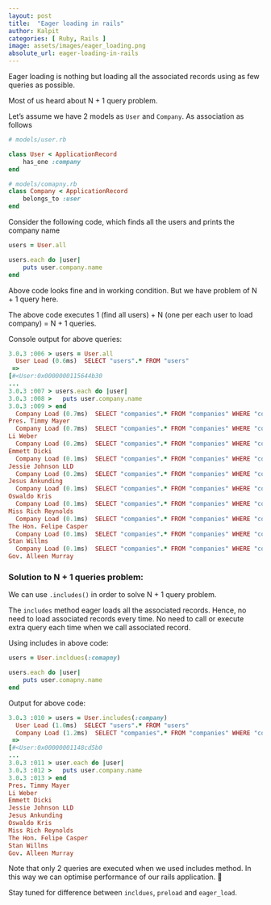 ```yaml
---
layout: post
title:  "Eager loading in rails"
author: Kalpit
categories: [ Ruby, Rails ]
image: assets/images/eager_loading.png
absolute_url: eager-loading-in-rails
---
```

Eager loading is nothing but loading all the associated records using as few queries as possible.

Most of us heard about N + 1 query problem.

Let’s assume we have 2 models as `User` and `Company`. As association as follows

```ruby
# models/user.rb

class User < ApplicationRecord
	has_one :company
end
```

```ruby
# models/comapny.rb
class Company < ApplicationRecord
	belongs_to :user
end
```

 Consider the following code, which finds all the users and prints the company name

```ruby
users = User.all

users.each do |user|
	puts user.company.name
end
```

Above code looks fine and in working condition. But we have problem of N + 1 query here.

The above code executes 1 (find all users) + N (one per each user to load company) = N + 1 queries.

Console output for above queries:

```ruby
3.0.3 :006 > users = User.all
  User Load (0.6ms)  SELECT "users".* FROM "users"
 =>                                                                
[#<User:0x0000000115644b30                                         
...                                                                
3.0.3 :007 > users.each do |user|
3.0.3 :008 >   puts user.company.name
3.0.3 :009 > end
  Company Load (0.7ms)  SELECT "companies".* FROM "companies" WHERE "companies"."user_id" = $1 LIMIT $2  [["user_id", 1], ["LIMIT", 1]]
Pres. Timmy Mayer                                                                         
  Company Load (0.7ms)  SELECT "companies".* FROM "companies" WHERE "companies"."user_id" = $1 LIMIT $2  [["user_id", 2], ["LIMIT", 1]]
Li Weber                                                                                  
  Company Load (0.2ms)  SELECT "companies".* FROM "companies" WHERE "companies"."user_id" = $1 LIMIT $2  [["user_id", 3], ["LIMIT", 1]]
Emmett Dicki                                                                              
  Company Load (0.1ms)  SELECT "companies".* FROM "companies" WHERE "companies"."user_id" = $1 LIMIT $2  [["user_id", 4], ["LIMIT", 1]]
Jessie Johnson LLD                                                                        
  Company Load (0.2ms)  SELECT "companies".* FROM "companies" WHERE "companies"."user_id" = $1 LIMIT $2  [["user_id", 5], ["LIMIT", 1]]
Jesus Ankunding                                                                           
  Company Load (0.1ms)  SELECT "companies".* FROM "companies" WHERE "companies"."user_id" = $1 LIMIT $2  [["user_id", 6], ["LIMIT", 1]]
Oswaldo Kris                                                                              
  Company Load (0.1ms)  SELECT "companies".* FROM "companies" WHERE "companies"."user_id" = $1 LIMIT $2  [["user_id", 7], ["LIMIT", 1]]
Miss Rich Reynolds                                                                        
  Company Load (0.1ms)  SELECT "companies".* FROM "companies" WHERE "companies"."user_id" = $1 LIMIT $2  [["user_id", 8], ["LIMIT", 1]]
The Hon. Felipe Casper
  Company Load (0.1ms)  SELECT "companies".* FROM "companies" WHERE "companies"."user_id" = $1 LIMIT $2  [["user_id", 9], ["LIMIT", 1]]
Stan Willms
  Company Load (0.1ms)  SELECT "companies".* FROM "companies" WHERE "companies"."user_id" = $1 LIMIT $2  [["user_id", 10], ["LIMIT", 1]]
Gov. Alleen Murray
```

### Solution to N + 1 queries problem:

We can use `.includes()` in order to solve N + 1 query problem.

The `includes` method eager loads all the associated records. Hence, no need to load associated records every time. No need to call or execute extra query each time when we call associated record.

Using includes in above code:

```ruby
users = User.incldues(:comapny)

users.each do |user|
	puts user.comapny.name
end
```

Output for above code:

```ruby
3.0.3 :010 > users = User.includes(:company)
  User Load (1.0ms)  SELECT "users".* FROM "users"
  Company Load (1.2ms)  SELECT "companies".* FROM "companies" WHERE "companies"."user_id" IN ($1, $2, $3, $4, $5, $6, $7, $8, $9, $10)  [["user_id", 1], ["user_id", 2], ["user_id", 3], ["user_id", 4], ["user_id", 5], ["user_id", 6], ["user_id", 7], ["user_id", 8], ["user_id", 9], ["user_id", 10]]
 =>                                                                                           
[#<User:0x00000001148cd5b0                                                                    
...                                                                                           
3.0.3 :011 > user.each do |user|
3.0.3 :012 >   puts user.company.name
3.0.3 :013 > end
Pres. Timmy Mayer
Li Weber                                                                                      
Emmett Dicki                                                                                  
Jessie Johnson LLD                                                                            
Jesus Ankunding                                                                               
Oswaldo Kris                                                                                  
Miss Rich Reynolds
The Hon. Felipe Casper
Stan Willms
Gov. Alleen Murray
```

Note that only 2 queries are executed when we used includes method. In this way we can optimise performance of our rails application. 🥂

Stay tuned for difference between `incldues`, `preload` and `eager_load`.
